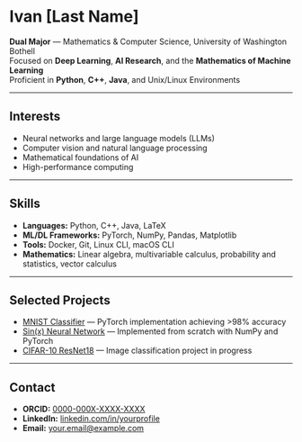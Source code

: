 # Ivan [Last Name]

**Dual Major** — Mathematics & Computer Science, University of Washington Bothell  
Focused on **Deep Learning**, **AI Research**, and the **Mathematics of Machine Learning**  
Proficient in **Python**, **C++**, **Java**, and Unix/Linux Environments

---

## Interests
- Neural networks and large language models (LLMs)
- Computer vision and natural language processing
- Mathematical foundations of AI
- High-performance computing

---

## Skills
- **Languages:** Python, C++, Java, LaTeX  
- **ML/DL Frameworks:** PyTorch, NumPy, Pandas, Matplotlib  
- **Tools:** Docker, Git, Linux CLI, macOS CLI  
- **Mathematics:** Linear algebra, multivariable calculus, probability and statistics, vector calculus

---

## Selected Projects
- [MNIST Classifier](https://github.com/yourusername/mnist-classifier) — PyTorch implementation achieving >98% accuracy  
- [Sin(x) Neural Network](https://github.com/yourusername/sine-nn) — Implemented from scratch with NumPy and PyTorch  
- [CIFAR-10 ResNet18](https://github.com/yourusername/cifar10-resnet18) — Image classification project in progress

---

## Contact
- **ORCID:** [0000-000X-XXXX-XXXX](https://orcid.org/0000-000X-XXXX-XXXX)  
- **LinkedIn:** [linkedin.com/in/yourprofile](https://linkedin.com/in/yourprofile)  
- **Email:** your.email@example.com


<!--
## Hi there 👋
**vano04/vano04** is a ✨ _special_ ✨ repository because its `README.md` (this file) appears on your GitHub profile.

Here are some ideas to get you started:

- 🔭 I’m currently working on ...
- 🌱 I’m currently learning ...
- 👯 I’m looking to collaborate on ...
- 🤔 I’m looking for help with ...
- 💬 Ask me about ...
- 📫 How to reach me: ...
- 😄 Pronouns: ...
- ⚡ Fun fact: ...
-->
